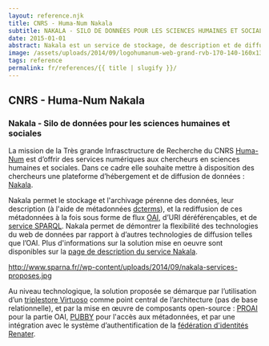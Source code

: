 ```yaml
---
layout: reference.njk
title: CNRS - Huma-Num Nakala
subtitle: NAKALA - SILO DE DONNÉES POUR LES SCIENCES HUMAINES ET SOCIALES
date: 2015-01-01
abstract: Nakala est un service de stockage, de description et de diffusion des données pour les chercheurs en sciences humaines et sociales, basé sur les technologies du web de données (base RDF, service SPARQL).
image: /assets/uploads/2014/09/logohumanum-web-grand-rvb-170-140-160x130.png
tags: reference
permalink: fr/references/{{ title | slugify }}/
---
```


## CNRS - Huma-Num Nakala

### Nakala - Silo de données pour les sciences humaines et sociales

La mission de la Très grande Infrasctructure de Recherche du CNRS [Huma-Num](http://www.huma-num.fr/) est d’offrir des services numériques aux chercheurs en sciences humaines et sociales. Dans ce cadre elle souhaite mettre à disposition des chercheurs une plateforme d’hébergement et de diffusion de données : [Nakala](https://www.nakala.fr/).

Nakala permet le stockage et l'archivage pérenne des données, leur description (à l'aide de métadonnées [dcterms](http://www.sparna.fr/reference/huma-num-nakala/dublincore.org/documents/dcmi-terms/)), et la rediffusion de ces métadonnées à la fois sous forme de flux [OAI](http://www.openarchives.org/OAI/openarchivesprotocol.html), d’URI déréférençables, et de [service SPARQL](http://www.nakala.fr/sparql). Nakala permet de démontrer la flexibilité des technologies du web de données par rapport à d’autres technologies de diffusion telles que l’OAI. Plus d'informations sur la solution mise en oeuvre sont disponibles sur la [page de description du service Nakala](http://www.huma-num.fr/service/nakala).

http://www.sparna.fr//wp-content/uploads/2014/09/nakala-services-proposes.jpg

Au niveau technologique, la solution proposée se démarque par l’utilisation d’un [triplestore Virtuoso](http://virtuoso.openlinksw.com/) comme point central de l’architecture (pas de base relationnelle), et par la mise en œuvre de composants open-source : [PROAI](http://proai.sourceforge.net/) pour la partie OAI, [PUBBY](http://wifo5-03.informatik.uni-mannheim.de/pubby/) pour l'accès aux métadonnées, et par une intégration avec le système d’authentification de la [fédération d'identités Renater](https://services.renater.fr/federation/index).

